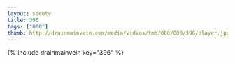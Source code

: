 ```yaml
--- 
layout: sieutv
title: 396
tags: ["000"]
thumb: http://drainmainvein.com/media/videos/tmb/000/000/396/player.jpg
---
```

{% include drainmainvein key="396" %} 

